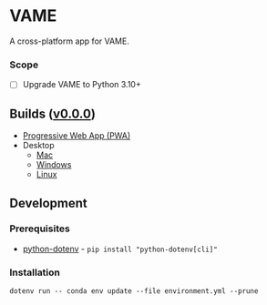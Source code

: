 # VAME
A cross-platform app for VAME.

### Scope
- [ ] Upgrade VAME to Python 3.10+
 
## Builds ([v0.0.0](https://github.com/garrettmflynn/vame-desktop/releases/tag/v0.0.0))
- [Progressive Web App (PWA)](https://garrettflynn.com/vame-desktop/)
- Desktop
    - [Mac](https://github.com/garrettmflynn/vame-desktop/releases/download/v0.0.0/vame-desktop-0.0.0.dmg)
    - [Windows](https://github.com/garrettmflynn/vame-desktop/releases/download/v0.0.0/vame-desktop-Setup-0.0.0.exe)
    - [Linux](https://github.com/garrettmflynn/vame-desktop/releases/download/v0.0.0/vame-desktop-0.0.0.AppImage)


## Development
### Prerequisites
- [python-dotenv](https://pypi.org/project/python-dotenv/) - `pip install "python-dotenv[cli]"`

### Installation
```
dotenv run -- conda env update --file environment.yml --prune
```
